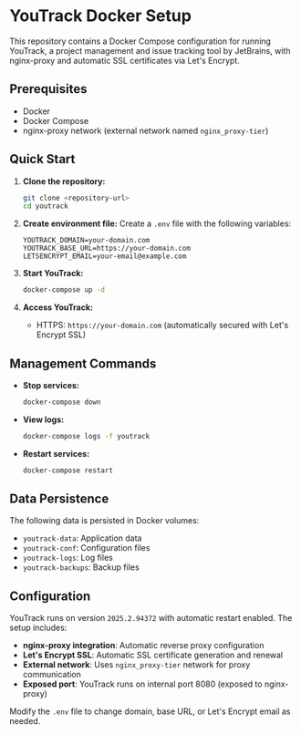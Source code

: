 # YouTrack Docker Setup

This repository contains a Docker Compose configuration for running YouTrack, a project management and issue tracking tool by JetBrains, with nginx-proxy and automatic SSL certificates via Let's Encrypt.

## Prerequisites

- Docker
- Docker Compose
- nginx-proxy network (external network named `nginx_proxy-tier`)

## Quick Start

1. **Clone the repository:**
   ```bash
   git clone <repository-url>
   cd youtrack
   ```

2. **Create environment file:**
   Create a `.env` file with the following variables:
   ```env
   YOUTRACK_DOMAIN=your-domain.com
   YOUTRACK_BASE_URL=https://your-domain.com
   LETSENCRYPT_EMAIL=your-email@example.com
   ```

3. **Start YouTrack:**
   ```bash
   docker-compose up -d
   ```

4. **Access YouTrack:**
   - HTTPS: `https://your-domain.com` (automatically secured with Let's Encrypt SSL)

## Management Commands

- **Stop services:**
  ```bash
  docker-compose down
  ```

- **View logs:**
  ```bash
  docker-compose logs -f youtrack
  ```

- **Restart services:**
  ```bash
  docker-compose restart
  ```

## Data Persistence

The following data is persisted in Docker volumes:
- `youtrack-data`: Application data
- `youtrack-conf`: Configuration files
- `youtrack-logs`: Log files
- `youtrack-backups`: Backup files

## Configuration

YouTrack runs on version `2025.2.94372` with automatic restart enabled. The setup includes:

- **nginx-proxy integration**: Automatic reverse proxy configuration
- **Let's Encrypt SSL**: Automatic SSL certificate generation and renewal
- **External network**: Uses `nginx_proxy-tier` network for proxy communication
- **Exposed port**: YouTrack runs on internal port 8080 (exposed to nginx-proxy)

Modify the `.env` file to change domain, base URL, or Let's Encrypt email as needed.
